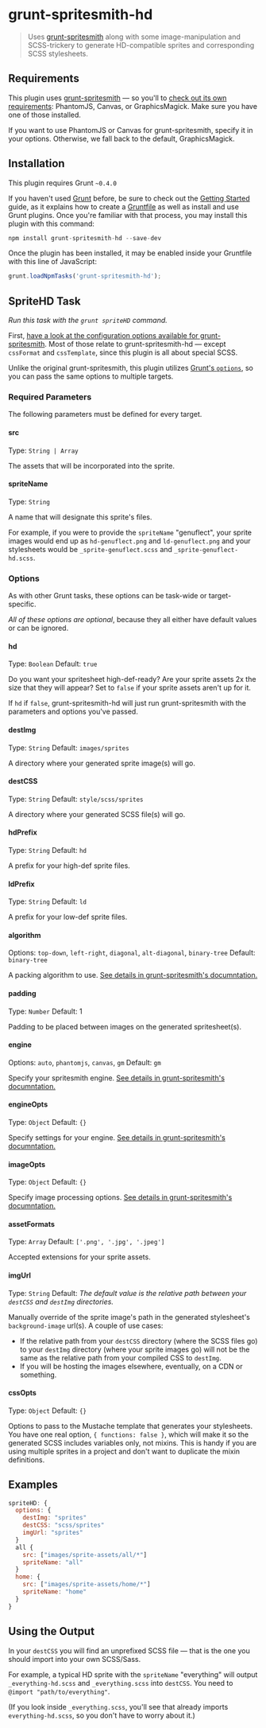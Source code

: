 # grunt-spritesmith-hd

> Uses [grunt-spritesmith](https://github.com/Ensighten/grunt-spritesmith) along with some image-manipulation and SCSS-trickery to generate HD-compatible sprites and corresponding SCSS stylesheets.

## Requirements

This plugin uses [grunt-spritesmith](https://github.com/Ensighten/grunt-spritesmith) &mdash; so you'll to [check out its own requirements](https://github.com/Ensighten/grunt-spritesmith#requirements): PhantomJS, Canvas, or GraphicsMagick. Make sure you have one of those installed.

If you want to use PhantomJS or Canvas for grunt-spritesmith, specify it in your options. Otherwise, we fall back to the default, GraphicsMagick.

## Installation

This plugin requires Grunt `~0.4.0`

If you haven't used [Grunt](http://gruntjs.com/) before, be sure to check out the [Getting Started](http://gruntjs.com/getting-started) guide, as it explains how to create a [Gruntfile](http://gruntjs.com/sample-gruntfile) as well as install and use Grunt plugins. Once you're familiar with that process, you may install this plugin with this command:

```js
npm install grunt-spritesmith-hd --save-dev
```

Once the plugin has been installed, it may be enabled inside your Gruntfile with this line of JavaScript:

```js
grunt.loadNpmTasks('grunt-spritesmith-hd');
```

## SpriteHD Task

*Run this task with the `grunt spriteHD` command.*

First, [have a look at the configuration options available for grunt-spritesmith](https://github.com/Ensighten/grunt-spritesmith#usage). Most of those relate to grunt-spritesmith-hd &mdash; except `cssFormat` and `cssTemplate`, since this plugin is all about special SCSS.

Unlike the original grunt-spritesmith, this plugin utilizes [Grunt's `options`](http://gruntjs.com/api/grunt.option), so you can pass the same options to multiple targets.

### Required Parameters

The following parameters must be defined for every target.

#### src

Type: `String | Array`

The assets that will be incorporated into the sprite.

#### spriteName

Type: `String`

A name that will designate this sprite's files.

For example, if you were to provide the `spriteName` "genuflect",  your sprite images would end up as `hd-genuflect.png` and `ld-genuflect.png` and your stylesheets would be `_sprite-genuflect.scss` and `_sprite-genuflect-hd.scss`.

### Options

As with other Grunt tasks, these options can be task-wide or target-specific.

*All of these options are optional*, because they all either have default values or can be ignored.

#### hd
Type: `Boolean`
Default: `true`

Do you want your spritesheet high-def-ready? Are your sprite assets 2x the size that they will appear? Set to `false` if your sprite assets aren't up for it.

If `hd` if `false`, grunt-spritesmith-hd will just run grunt-spritesmith with the parameters and options you've passed.

#### destImg
Type: `String`
Default: `images/sprites`

A directory where your generated sprite image(s) will go.

#### destCSS
Type: `String`
Default: `style/scss/sprites`

A directory where your generated SCSS file(s) will go.

#### hdPrefix
Type: `String`
Default: `hd`

A prefix for your high-def sprite files.

#### ldPrefix
Type: `String`
Default: `ld`

A prefix for your low-def sprite files.

#### algorithm
Options: `top-down`, `left-right`, `diagonal`, `alt-diagonal`, `binary-tree`
Default: `binary-tree`

A packing algorithm to use. [See details in grunt-spritesmith's documntation.](https://github.com/Ensighten/grunt-spritesmith#algorithms)

#### padding
Type: `Number`
Default: 1

Padding to be placed between images on the generated spritesheet(s).

#### engine
Options: `auto`, `phantomjs`, `canvas`, `gm`
Default: `gm`

Specify your spritesmith engine. [See details in grunt-spritesmith's documntation.](https://github.com/Ensighten/grunt-spritesmith#requirements)

#### engineOpts
Type: `Object`
Default: `{}`

Specify settings for your engine. [See details in grunt-spritesmith's documntation.](https://github.com/Ensighten/grunt-spritesmith#gm-graphics-magick--image-magick)

#### imageOpts
Type: `Object`
Default: `{}`

Specify image processing options. [See details in grunt-spritesmith's documntation.](https://github.com/Ensighten/grunt-spritesmith#usage)

#### assetFormats
Type: `Array`
Default: `['.png', '.jpg', '.jpeg']`

Accepted extensions for your sprite assets.

#### imgUrl
Type: `String`
Default: *The default value is the relative path between your `destCSS` and `destImg` directories.*

Manually override of the sprite image's path in the generated stylesheet's `background-image` url(s). A couple of use cases:

- If the relative path from your `destCSS` directory (where the SCSS files go) to your `destImg` directory (where your sprite images go) will not be the same as the relative path from your compiled CSS to `destImg`.
- If you will be hosting the images elsewhere, eventually, on a CDN or something.

#### cssOpts
Type: `Object`
Default: `{}`

Options to pass to the Mustache template that generates your stylesheets. You have one real option, `{ functions: false }`, which will make it so the generated SCSS includes variables only, not mixins. This is handy if you are using multiple sprites in a project and don't want to duplicate the mixin definitions.

## Examples

```javascript
spriteHD: {
  options: {
    destImg: "sprites"
    destCSS: "scss/sprites"
    imgUrl: "sprites"
  }
  all {
    src: ["images/sprite-assets/all/*"]
    spriteName: "all"
  }
  home: {
    src: ["images/sprite-assets/home/*"]
    spriteName: "home"
  }
}
```

## Using the Output

In your `destCSS` you will find an unprefixed SCSS file &mdash; that is the one you should import into your own SCSS/Sass.

For example, a typical HD sprite with the `spriteName` "everything" will output `_everything-hd.scss` and `_everything.scss` into `destCSS`. You need to `@import "path/to/everything"`.

(If you look inside `_everything.scss`, you'll see that already imports `everything-hd.scss`, so you don't have to worry about it.)
